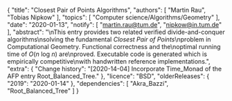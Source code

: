 {
    "title": "Closest Pair of Points Algorithms",
    "authors": [
        "Martin Rau",
        "Tobias Nipkow"
    ],
    "topics": [
        "Computer science/Algorithms/Geometry"
    ],
    "date": "2020-01-13",
    "notify": [
        "martin.rau@tum.de",
        "nipkow@in.tum.de"
    ],
    "abstract": "\nThis entry provides two related verified divide-and-conquer algorithms\nsolving the fundamental <em>Closest Pair of Points</em>\nproblem in Computational Geometry. Functional correctness and the\noptimal running time of <em>O</em>(<em>n</em> log <em>n</em>) are\nproved. Executable code is generated which is empirically competitive\nwith handwritten reference implementations.",
    "extra": {
        "Change history": "[2020-14-04] Incorporate Time_Monad of the AFP entry Root_Balanced_Tree."
    },
    "licence": "BSD",
    "olderReleases": {
        "2019": "2020-01-14"
    },
    "dependencies": [
        "Akra_Bazzi",
        "Root_Balanced_Tree"
    ]
}